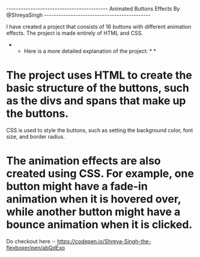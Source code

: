 ------------------------------------------    Animated Buttons Effects By @ShreyaSingh     --------------------------------------------


I have created a project that consists of 16 buttons with different animation effects. The project is made entirely of HTML and CSS.

* *  Here is a more detailed explanation of the project: * *

# The project uses HTML to create the basic structure of the buttons, such as the divs and spans that make up the buttons.
CSS is used to style the buttons, such as setting the background color, font size, and border radius.
# The animation effects are also created using CSS. For example, one button might have a fade-in animation when it is hovered over, while another button might have a bounce animation when it is clicked.


Do checkout here :- https://codepen.io/Shreya-Singh-the-flexboxer/pen/abQdExo
